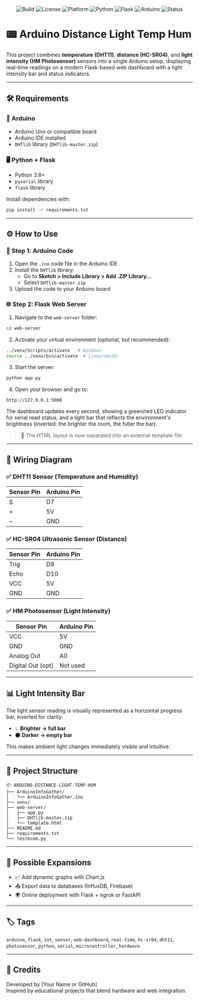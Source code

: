 
<p align="center">
  <img alt="Build" src="https://img.shields.io/badge/build-manual-bluegrey?style=flat-square">
  <img alt="License" src="https://img.shields.io/badge/license-Academic-blue?style=flat-square">
  <img alt="Platform" src="https://img.shields.io/badge/platform-Windows%20%7C%20Linux%20%7C%20macOS-blue?style=flat-square">
  <img alt="Python" src="https://img.shields.io/badge/Python-3.8%2B-blue?style=flat-square&logo=python">
  <img alt="Flask" src="https://img.shields.io/badge/Framework-Flask-black?style=flat-square&logo=flask">
  <img alt="Arduino" src="https://img.shields.io/badge/Hardware-Arduino-green?style=flat-square&logo=arduino">
  <img alt="Status" src="https://img.shields.io/badge/status-in%20development-yellow?style=flat-square">
</p>

# 📟 Arduino Distance Light Temp Hum

This project combines **temperature (DHT11)**, **distance (HC-SR04)**, and **light intensity (HM Photosensor)** sensors into a single Arduino setup, displaying real-time readings on a modern Flask-based web dashboard with a light intensity bar and status indicators.

---

## 🛠️ Requirements

### 🔧 Arduino
- Arduino Uno or compatible board
- Arduino IDE installed
- `DHTlib` library (`DHTlib-master.zip`)

### 🖥️ Python + Flask
- Python 3.8+
- `pyserial` library
- `flask` library

Install dependencies with:

```bash
pip install -r requirements.txt
```

---

## ⚙️ How to Use

### 🧩 Step 1: Arduino Code

1. Open the `.ino` code file in the Arduino IDE
2. Install the `DHTlib` library:
   - Go to **Sketch > Include Library > Add .ZIP Library...**
   - Select `DHTlib-master.zip`
3. Upload the code to your Arduino board

### 🌐 Step 2: Flask Web Server

1. Navigate to the `web-server` folder:

```bash
cd web-server
```

2. Activate your virtual environment (optional, but recommended):

```bash
../venv/Scripts/activate   # Windows
source ../venv/bin/activate  # Linux/macOS
```

3. Start the server:

```bash
python app.py
```

4. Open your browser and go to:
```
http://127.0.0.1:5000
```

The dashboard updates every second, showing a green/red LED indicator for serial read status, and a light bar that reflects the environment's brightness (inverted: the brighter the room, the fuller the bar).

> 🔸 The HTML layout is now separated into an external template file.

---

## 🔌 Wiring Diagram

### ✅ DHT11 Sensor (Temperature and Humidity)
| Sensor Pin | Arduino Pin |
|------------|--------------|
| S          | D7           |
| +          | 5V           |
| –          | GND          |

### ✅ HC-SR04 Ultrasonic Sensor (Distance)
| Sensor Pin | Arduino Pin |
|------------|--------------|
| Trig       | D9           |
| Echo       | D10          |
| VCC        | 5V           |
| GND        | GND          |

### ✅ HM Photosensor (Light Intensity)
| Sensor Pin      | Arduino Pin |
|------------------|-------------|
| VCC              | 5V          |
| GND              | GND         |
| Analog Out       | A0          |
| Digital Out (opt)| Not used    |

---

## 📊 Light Intensity Bar

The light sensor reading is visually represented as a horizontal progress bar, inverted for clarity:

- 💡 **Brighter → full bar**
- 🌑 **Darker → empty bar**

This makes ambient light changes immediately visible and intuitive.

---

## 📁 Project Structure

```
📦 ARDUINO-DISTANCE-LIGHT-TEMP-HUM
├── ArduinoInfoGather/
│   └── ArduinoInfoGather.ino
├── venv/
├── web-server/
│   ├── app.py
│   ├── DHTlib-master.zip
│   └── template.html
├── README.md
├── requirements.txt
└── testecom.py
```

---

## 🚀 Possible Expansions

- 📈 Add dynamic graphs with Chart.js
- 📤 Export data to databases (InfluxDB, Firebase)
- 🌍 Online deployment with Flask + ngrok or FastAPI

---

## 🏷️ Tags

`arduino`, `flask`, `iot`, `sensor`, `web-dashboard`, `real-time`, `hc-sr04`, `dht11`, `photosensor`, `python`, `serial`, `microcontroller`, `hardware`

---

## 🧠 Credits

Developed by [Your Name or GitHub]  
Inspired by educational projects that blend hardware and web integration.
